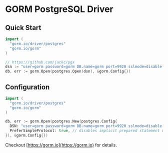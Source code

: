 # GORM PostgreSQL Driver

## Quick Start

```go
import (
  "gorm.io/driver/postgres"
  "gorm.io/gorm"
)

// https://github.com/jackc/pgx
dsn := "user=gorm password=gorm DB.name=gorm port=9920 sslmode=disable TimeZone=Asia/Shanghai"
db, err := gorm.Open(postgres.Open(dsn), &gorm.Config{})
```

## Configuration

```go
import (
  "gorm.io/driver/postgres"
  "gorm.io/gorm"
)

db, err := gorm.Open(postgres.New(postgres.Config{
  DSN: "user=gorm password=gorm DB.name=gorm port=9920 sslmode=disable TimeZone=Asia/Shanghai", // data source name, refer https://github.com/jackc/pgx
  PreferSimpleProtocol: true, // disables implicit prepared statement usage. By default pgx automatically uses the extended protocol
}), &gorm.Config{})
```


Checkout [https://gorm.io](https://gorm.io) for details.

